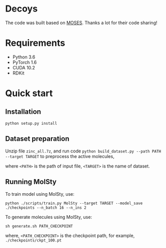# Decoys
The code was built based on [MOSES](https://github.com/molecularsets/moses). Thanks a lot for their code sharing!

# Requirements
+ Python 3.6
+ PyTorch 1.6
+ CUDA 10.2
+ RDKit

# Quick start
## Installation
`python setup.py install`

## Dataset preparation
Unzip file `zinc_all.7z`, and run code `python build_dataset.py --path PATH --target TARGET` to preprocess the active molecules, 

where `<PATH>` is the path of input file, `<TARGET>` is the name of dataset.

## Running MolSty
To train model using MolSty, use:

`python ./scripts/train.py MolSty --target TARGET --model_save ./checkpoints --n_batch 16 --n_ins 2`

To generate molecules using MolSty, use:

`sh generate.sh PATH_CHECKPOINT`

where, `<PATH_CHECKPOINT>` is the checkpoint path, for example, `./checkpoints/ckpt_100.pt`
